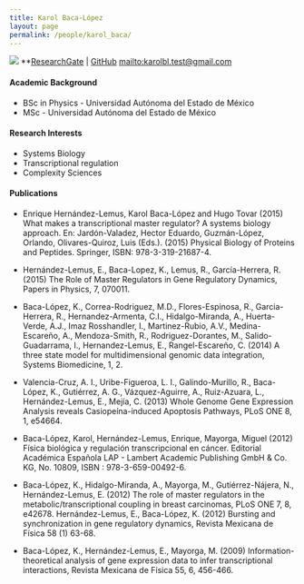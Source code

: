 ```yaml
---
title: Karol Baca-López
layout: page
permalink: /people/karol_baca/
---
```


![][image]
**[ResearchGate][1] | [GitHub][2]
<mailto:karolbl.test@gmail.com>

#### Academic Background

* BSc in Physics - Universidad Autónoma del Estado de México
* MSc - Universidad Autónoma del Estado de México

#### Research Interests
* Systems Biology
* Transcriptional regulation
* Complexity Sciences

#### Publications
* Enrique Hernández-Lemus, Karol Baca-López and Hugo Tovar (2015) What makes a transcriptional master regulator? A systems biology approach. En: Jardón-Valadez, Hector Eduardo, Guzmán-López, Orlando, Olivares-Quiroz, Luis (Eds.). (2015) Physical Biology of Proteins and Peptides. Springer, ISBN: 978-3-319-21687-4.

* Hernández-Lemus, E.,  Baca-Lopez, K., Lemus, R., García-Herrera, R. (2015) The Role of Master Regulators in Gene Regulatory Dynamics, Papers in Physics, 7, 070011.

* Baca-López, K., Correa-Rodriguez, M.D., Flores-Espinosa, R., Garcia-Herrera, R., Hernandez-Armenta, C.I., Hidalgo-Miranda, A., Huerta-Verde, A.J., Imaz Rosshandler, I., Martinez-Rubio, A.V., Medina-Escareño, A., Mendoza-Smith, R., Rodriguez-Dorantes, M., Salido-Guadarrama, I., Hernandez-Lemus, E., Rangel-Escareño, C. (2014) A three state model for multidimensional genomic data integration, Systems Biomedicine, 1, 2.

* Valencia-Cruz, A. I., Uribe-Figueroa, L. I., Galindo-Murillo, R.,  Baca-López, K., Gutiérrez, A. G., Vázquez-Aguirre, A., Ruiz-Azuara, L., Hernández-Lemus, E., Mejía, C. (2013) Whole Genome Gene Expression Analysis reveals Casiopeína-induced Apoptosis Pathways, PLoS ONE 8, 1, e54664.

* Baca-López, Karol, Hernández-Lemus, Enrique, Mayorga, Miguel (2012) Física biológica y regulación transcripcional en cáncer. Editorial Académica Española LAP - Lambert Academic Publishing GmbH & Co. KG, No. 10809, ISBN : 978-3-659-00492-6.

* Baca-López, K., Hidalgo-Miranda, A., Mayorga, M., Gutiérrez-Nájera, N., Hernández-Lemus, E. (2012) The role of master regulators in the metabolic/transcriptional coupling in breast carcinomas, PLoS ONE 7, 8, e42678.
Hernández-Lemus, E.,  Baca-López, K. (2012) Bursting and synchronization in gene regulatory dynamics, Revista Mexicana de Física 58 (1) 63-68.

* Baca-López, K., Hernández-Lemus, E., Mayorga, M. (2009) Information-theoretical analysis of gene expression data to infer transcriptional interactions, Revista Mexicana de Física 55, 6, 456-466.

[image]:https://cloud.githubusercontent.com/assets/9357097/13795380/11897322-eac6-11e5-9b65-6821cf124f5e.png

[1]: https://www.researchgate.net/profile/Karol_Baca_Lopez
[2]: https://github.com/KarolBL
